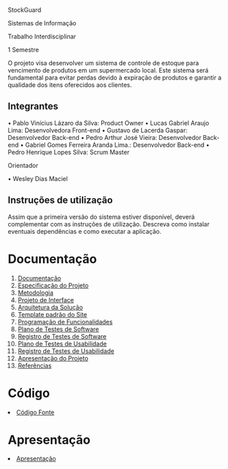 StockGuard

Sistemas de Informação

Trabalho Interdisciplinar

1 Semestre

O projeto visa desenvolver um sistema de controle de estoque para vencimento de produtos em um supermercado local. Este sistema será fundamental para evitar perdas devido à expiração de produtos e garantir a qualidade dos itens oferecidos aos clientes. 

## Integrantes

•	Pablo Vinícius Lázaro da Silva: Product Owner 
•	Lucas Gabriel Araujo Lima: Desenvolvedora Front-end 
•	Gustavo de Lacerda Gaspar: Desenvolvedor Back-end 
•	Pedro Arthur José Vieira: Desenvolvedor Back-end 
•	Gabriel Gomes Ferreira Aranda Lima.: Desenvolvedor Back-end 
•	Pedro Henrique Lopes Silva: Scrum Master 

Orientador

• Wesley Dias Maciel

## Instruções de utilização

Assim que a primeira versão do sistema estiver disponível, deverá complementar com as instruções de utilização. Descreva como instalar eventuais dependências e como executar a aplicação.

# Documentação

<ol>
<li><a href="Documentação do Projeto StockGuard.pdf"> Documentação </a></li>
<li><a href="docs/02-Especificação do Projeto.md"> Especificação do Projeto</a></li>
<li><a href="docs/03-Metodologia.md"> Metodologia</a></li>
<li><a href="docs/04-Projeto de Interface.md"> Projeto de Interface</a></li>
<li><a href="docs/05-Arquitetura da Solução.md"> Arquitetura da Solução</a></li>
<li><a href="docs/06-Template padrão do Site.md"> Template padrão do Site</a></li>
<li><a href="docs/07-Programação de Funcionalidades.md"> Programação de Funcionalidades</a></li>
<li><a href="docs/08-Plano de Testes de Software.md"> Plano de Testes de Software</a></li>
<li><a href="docs/09-Registro de Testes de Software.md"> Registro de Testes de Software</a></li>
<li><a href="docs/10-Plano de Testes de Usabilidade.md"> Plano de Testes de Usabilidade</a></li>
<li><a href="docs/11-Registro de Testes de Usabilidade.md"> Registro de Testes de Usabilidade</a></li>
<li><a href="docs/12-Apresentação do Projeto.md"> Apresentação do Projeto</a></li>
<li><a href="docs/13-Referências.md"> Referências</a></li>
</ol>

# Código

<li><a href="src/README.md"> Código Fonte</a></li>

# Apresentação

<li><a href="Apresentação do Projeto StockGuard.pptx"> Apresentação</a></li>

